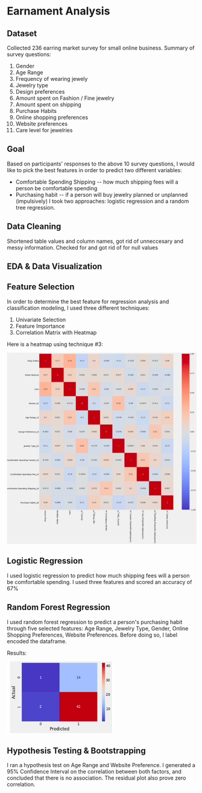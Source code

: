 # Earnament Analysis

## Dataset 
Collected 236 earring market survey for small online business. Summary of survey questions:
1. Gender	
2. Age Range	
3. Frequency of wearing jewely
4. Jewelry type
5. Design preferences
6. Amount spent on Fashion / Fine jewelry
7. Amount spent on shipping
8. Purchase Habits
9. Online shopping preferences 
10. Website preferences
11. Care level for jewelries

## Goal
Based on participants' responses to the above 10 survey questions, I would like to pick the best features in order to predict two different variables:
- Comfortable Spending Shipping -- how much shipping fees will a person be comfortable spending
- Purchasing habit -- if a person will buy jewelry planned or unplanned (impulsively)
I took two approaches: logistic regression and a random tree regression. 

## Data Cleaning
Shortened table values and column names, got rid of unneccesary and messy information.
Checked for and got rid of for null values

## EDA & Data Visualization


## Feature Selection
In order to determine the best feature for regression analysis and classification modeling, I used three different techniques: 
1. Univariate Selection
2. Feature Importance
3. Correlation Matrix with Heatmap

Here is a heatmap using technique #3:

![](images/hm_features.png)

## Logistic Regression
I used logistic regression to predict how much shipping fees will a person be comfortable spending. I used three features and scored an accuracy of 67%

## Random Forest Regression
I used random forest regression to predict a person's purchasing habit through five selected features: Age Range, Jewelry Type, Gender, Online Shopping Preferences, Website Preferences. Before doing so, I label encoded the dataframe. 

Results:

![](images/hm_results.png)

## Hypothesis Testing & Bootstrapping
I ran a hypothesis test on Age Range and Website Preference. I generated a 95% Confidence Interval on the correlation between both factors, and concluded that there is no association. The residual plot also prove zero correlation.
